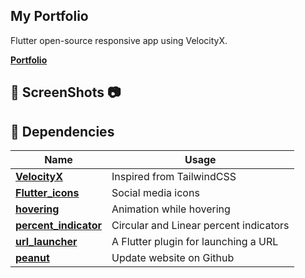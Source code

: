 ## My Portfolio

Flutter open-source responsive app using VelocityX.

[**Portfolio**](https://xurde-sni.github.io/My_Portfolio/)

## 📸 ScreenShots 📷


<!-- <table>
<tr>
  <td><img src = "assets\images\0.jpg" width = 400 height = 750></td>
  <td><img src = "assets\images\1.jpg" width = 400 height = 750></td>
</tr>
<tr>
  <td><img src = "assets\images\2.jpg" width = 400 height = 750></td>
  <td><img src = "assets\images\3.jpg" width = 400 height = 750></td>
</tr>
<tr>  
  <td><img src = "assets\images\4.jpg" width = 400 height = 750></td>
  <td><img src = "assets\images\5.jpg" width = 400 height = 750></td>
</tr>
</table>
 -->


## 🔌 Dependencies

| Name                                                                | Usage                                   |
| ------------------------------------------------------------------- | --------------------------------------- |
| [**VelocityX**](https://pub.dev/packages/velocity_x)                | Inspired from TailwindCSS               |
| [**Flutter_icons**](https://pub.dev/packages/flutter_icons)         | Social media icons                      |
| [**hovering**](https://pub.dev/packages/hovering)                   | Animation while hovering                |
| [**percent_indicator**](https://pub.dev/packages/percent_indicator) | Circular and Linear percent indicators  |
| [**url_launcher**](https://pub.dev/packages/url_launcher)           | A Flutter plugin for launching a URL    |
| [**peanut**](https://pub.dev/packages/peanut)                       | Update website on Github                |